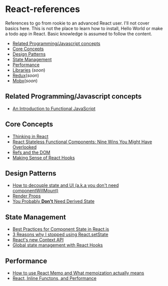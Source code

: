 # React-references
References to go from rookie to an advanced React user.
I'll not cover basics here. This is not the place to learn how to install, Hello World or make a todo app in React. Basic knowledge is assumed to follow the content.

- [Related Programming/Javascript concepts](#related-concepts)
- [Core Concepts](#core-concepts)
- [Design Patterns](#design-patterns)
- [State Management](#state-management)
- [Performance](#performance)
- [Libraries](#libraries) (*soon*)
- [Redux](#redux)(*soon*)
- [Mobx](#mobx)(*soon*)

## <a name="related-concepts">Related Programming/Javascript concepts</a>
- [An Introduction to Functional JavaScript](https://www.sitepoint.com/introduction-functional-javascript/)

## <a name="core-concepts">Core Concepts</a>
- [Thinking in React](https://reactjs.org/docs/thinking-in-react.html)
- [React Stateless Functional Components: Nine Wins You Might Have Overlooked
](https://hackernoon.com/react-stateless-functional-components-nine-wins-you-might-have-overlooked-997b0d933dbc#.1yfv4ie69)
- [Refs and the DOM](https://reactjs.org/docs/refs-and-the-dom.html)
- [Making Sense of React Hooks](https://dev.to/dan_abramov/making-sense-of-react-hooks-2eib)

## <a name="design-patterns">Design Patterns</a>
- [How to decouple state and UI (a.k.a you don't need componentWillMount)](https://hackernoon.com/how-to-decouple-state-and-ui-a-k-a-you-dont-need-componentwillmount-cc90b787aa37)
- [Render Props](https://reactjs.org/docs/render-props.html)
- [You Probably **Don't** Need Derived State](https://reactjs.org/blog/2018/06/07/you-probably-dont-need-derived-state.html)

## <a name="state-management">State Management</a>
- [Best Practices for Component State in React.js](http://brewhouse.io/blog/2015/03/24/best-practices-for-component-state-in-reactjs.html)
- [3 Reasons why I stopped using React.setState
](https://blog.cloudboost.io/3-reasons-why-i-stopped-using-react-setstate-ab73fc67a42e#.6zj6hro87)
- [React's new Context API](https://medium.com/dailyjs/reacts-%EF%B8%8F-new-context-api-70c9fe01596b)
- [Global state management with React Hooks](https://blog.usejournal.com/global-state-management-with-react-hooks-5e453468c5bf)

## <a name="performance">Performance</a>
- [How to use React Memo and What memoization actually means](https://medium.com/@trekinbami/using-react-memo-and-memoization-1970eb1ed128)
- [React, Inline Functons, and Performance](https://cdb.reacttraining.com/react-inline-functions-and-performance-bdff784f5578)
